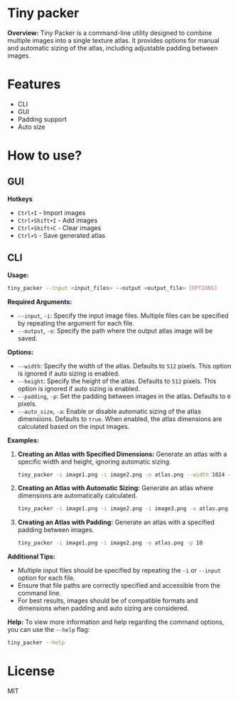 # Tiny packer
**Overview:**
Tiny Packer is a command-line utility designed to combine multiple images into a single texture atlas. It provides options for manual and automatic sizing of the atlas, including adjustable padding between images.

# Features
- CLI 
- GUI 
- Padding support
- Auto size

# How to use? 
## GUI
**Hotkeys**
- `Ctrl+I` - Import images
- `Ctrl+Shift+I` - Add images
- `Ctrl+Shift+C` - Clear images
- `Ctrl+S` - Save generated atlas
## CLI
**Usage:**
```bash
tiny_packer --input <input_files> --output <output_file> [OPTIONS]
```

**Required Arguments:**
- `--input`, `-i`: Specify the input image files. Multiple files can be specified by repeating the argument for each file.
- `--output`, `-o`: Specify the path where the output atlas image will be saved.

**Options:**
- `--width`: Specify the width of the atlas. Defaults to `512` pixels. This option is ignored if auto sizing is enabled.
- `--height`: Specify the height of the atlas. Defaults to `512` pixels. This option is ignored if auto sizing is enabled.
- `--padding`, `-p`: Set the padding between images in the atlas. Defaults to `0` pixels.
- `--auto_size`, `-a`: Enable or disable automatic sizing of the atlas dimensions. Defaults to `true`. When enabled, the atlas dimensions are calculated based on the input images.

**Examples:**

1. **Creating an Atlas with Specified Dimensions:**
   Generate an atlas with a specific width and height, ignoring automatic sizing.
   ```bash
   tiny_packer -i image1.png -i image2.png -o atlas.png --width 1024 --height 1024 -a false
   ```

2. **Creating an Atlas with Automatic Sizing:**
   Generate an atlas where dimensions are automatically calculated.
   ```bash
   tiny_packer -i image1.png -i image2.png -i image3.png -o atlas.png
   ```

3. **Creating an Atlas with Padding:**
   Generate an atlas with a specified padding between images.
   ```bash
   tiny_packer -i image1.png -i image2.png -o atlas.png -p 10
   ```

**Additional Tips:**
- Multiple input files should be specified by repeating the `-i` or `--input` option for each file.
- Ensure that file paths are correctly specified and accessible from the command line.
- For best results, images should be of compatible formats and dimensions when padding and auto sizing are considered.

**Help:**
To view more information and help regarding the command options, you can use the `--help` flag:
```bash
tiny_packer --help
```

# License
MIT